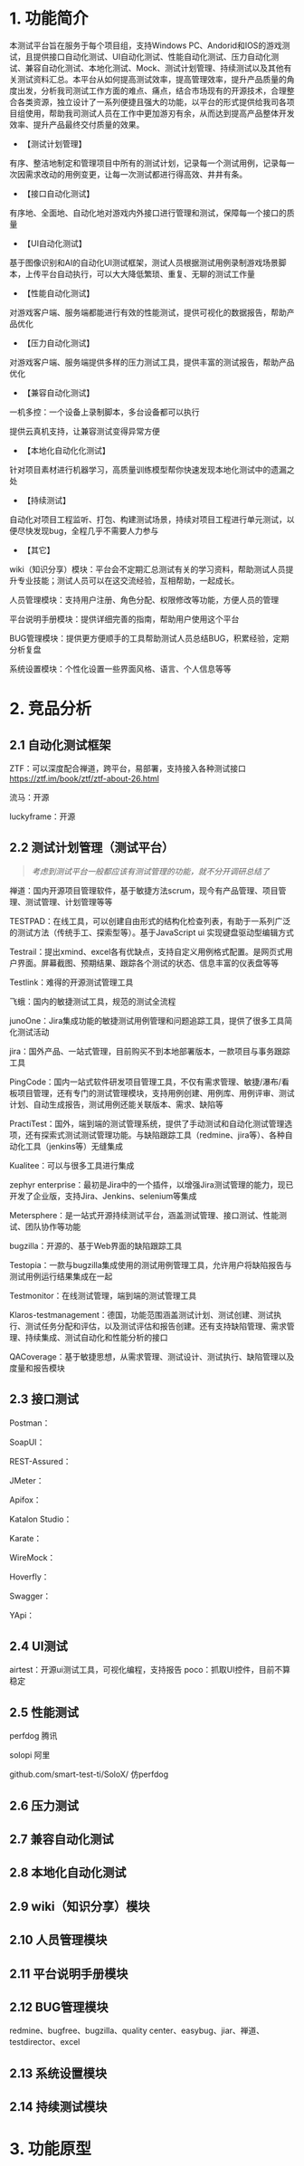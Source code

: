 # 1. 功能简介

本测试平台旨在服务于每个项目组，支持Windows PC、Andorid和IOS的游戏测试，且提供接口自动化测试、UI自动化测试、性能自动化测试、压力自动化测试、兼容自动化测试、本地化测试、Mock、测试计划管理、持续测试以及其他有关测试资料汇总。本平台从如何提高测试效率，提高管理效率，提升产品质量的角度出发，分析我司测试工作方面的难点、痛点，结合市场现有的开源技术，合理整合各类资源，独立设计了一系列便捷且强大的功能，以平台的形式提供给我司各项目组使用，帮助我司测试人员在工作中更加游刃有余，从而达到提高产品整体开发效率、提升产品最终交付质量的效果。

+ 【测试计划管理】

有序、整洁地制定和管理项目中所有的测试计划，记录每一个测试用例，记录每一次因需求改动的用例变更，让每一次测试都进行得高效、井井有条。

+ 【接口自动化测试】

有序地、全面地、自动化地对游戏内外接口进行管理和测试，保障每一个接口的质量

+ 【UI自动化测试】

基于图像识别和AI的自动化UI测试框架，测试人员根据测试用例录制游戏场景脚本，上传平台自动执行，可以大大降低繁琐、重复、无聊的测试工作量

+ 【性能自动化测试】

对游戏客户端、服务端都能进行有效的性能测试，提供可视化的数据报告，帮助产品优化

+ 【压力自动化测试】

对游戏客户端、服务端提供多样的压力测试工具，提供丰富的测试报告，帮助产品优化

+ 【兼容自动化测试】

一机多控：一个设备上录制脚本，多台设备都可以执行

提供云真机支持，让兼容测试变得异常方便

+ 【本地化自动化化测试】

针对项目素材进行机器学习，高质量训练模型帮你快速发现本地化测试中的遗漏之处

+ 【持续测试】

自动化对项目工程监听、打包、构建测试场景，持续对项目工程进行单元测试，以便尽快发现bug，全程几乎不需要人力参与

+ 【其它】

wiki（知识分享）模块：平台会不定期汇总测试有关的学习资料，帮助测试人员提升专业技能；测试人员可以在这交流经验，互相帮助，一起成长。

人员管理模块：支持用户注册、角色分配、权限修改等功能，方便人员的管理

平台说明手册模块：提供详细完善的指南，帮助用户使用这个平台

BUG管理模块：提供更方便顺手的工具帮助测试人员总结BUG，积累经验，定期分析复盘

系统设置模块：个性化设置一些界面风格、语言、个人信息等等

# 2. 竞品分析

## 2.1 自动化测试框架

ZTF：可以深度配合禅道，跨平台，易部署，支持接入各种测试接口 https://ztf.im/book/ztf/ztf-about-26.html

流马：开源

luckyframe：开源



## 2.2 测试计划管理（测试平台）

>  *考虑到测试平台一般都应该有测试管理的功能，就不分开调研总结了*

禅道：国内开源项目管理软件，基于敏捷方法scrum，现今有产品管理、项目管理、测试管理、计划管理等等

TESTPAD：在线工具，可以创建自由形式的结构化检查列表，有助于一系列广泛的测试方法（传统手工、探索型等）。基于JavaScript ui 实现键盘驱动型编辑方式

Testrail：提出xmind、excel各有优缺点，支持自定义用例格式配置。是网页式用户界面。屏幕截图、预期结果、跟踪各个测试的状态、信息丰富的仪表盘等等

Testlink：难得的开源测试管理工具

飞蛾：国内的敏捷测试工具，规范的测试全流程

junoOne：Jira集成功能的敏捷测试用例管理和问题追踪工具，提供了很多工具简化测试活动

jira：国外产品、一站式管理，目前购买不到本地部署版本，一款项目与事务跟踪工具

PingCode：国内一站式软件研发项目管理工具，不仅有需求管理、敏捷/瀑布/看板项目管理，还有专门的测试管理模块，支持用例创建、用例库、用例评审、测试计划、自动生成报告，测试用例还能关联版本、需求、缺陷等

PractiTest：国外，端到端的测试管理系统，提供了手动测试和自动化测试管理选项，还有探索式测试测试管理功能。与缺陷跟踪工具（redmine、jira等）、各种自动化工具（jenkins等）无缝集成

Kualitee：可以与很多工具进行集成

zephyr enterprise：最初是Jira中的一个插件，以增强Jira测试管理的能力，现已开发了企业版，支持Jira、Jenkins、selenium等集成

Metersphere：是一站式开源持续测试平台，涵盖测试管理、接口测试、性能测试、团队协作等功能

bugzilla：开源的、基于Web界面的缺陷跟踪工具

Testopia：一款与bugzilla集成使用的测试用例管理工具，允许用户将缺陷报告与测试用例运行结果集成在一起

Testmonitor：在线测试管理，端到端的测试管理工具

Klaros-testmanagement：德国，功能范围涵盖测试计划、测试创建、测试执行、测试任务分配和评估，以及测试评估和报告创建。还有支持缺陷管理、需求管理、持续集成、测试自动化和性能分析的接口

QACoverage：基于敏捷思想，从需求管理、测试设计、测试执行、缺陷管理以及度量和报告模块



## 2.3 接口测试

Postman：

SoapUI：

REST-Assured：

JMeter：

Apifox：

Katalon Studio：

Karate：

WireMock：

Hoverfly：

Swagger：

YApi：


## 2.4 UI测试
airtest：开源ui测试工具，可视化编程，支持报告
poco：抓取UI控件，目前不算稳定


## 2.5 性能测试

perfdog 腾讯

solopi 阿里

github.com/smart-test-ti/SoloX/ 仿perfdog





## 2.6 压力测试

## 2.7 兼容自动化测试

## 2.8 本地化自动化测试

## 2.9 wiki（知识分享）模块

## 2.10 人员管理模块

## 2.11 平台说明手册模块

## 2.12 BUG管理模块

redmine、bugfree、bugzilla、quality center、easybug、jiar、禅道、testdirector、excel

## 2.13 系统设置模块

## 2.14 持续测试模块



# 3. 功能原型



